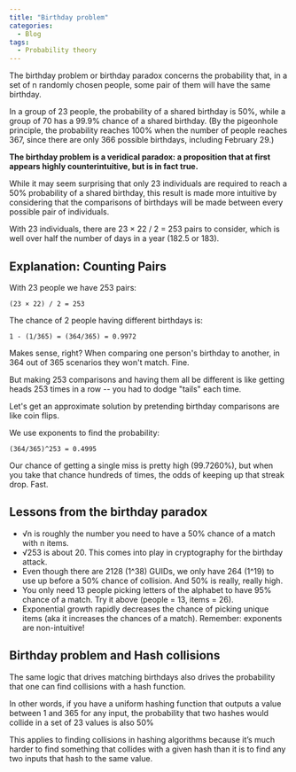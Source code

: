 ```yaml
---
title: "Birthday problem"
categories:
  - Blog
tags:
  - Probability theory
---
```


The birthday problem or birthday paradox concerns the probability that, in a set of n randomly chosen people, some pair of them will have the same birthday. 

In a group of 23 people, the probability of a shared birthday is 50%, while a group of 70 has a 99.9% chance of a shared birthday. (By the pigeonhole principle, the probability reaches 100% when the number of people reaches 367, since there are only 366 possible birthdays, including February 29.) 

<b>The birthday problem is a veridical paradox: a proposition that at first appears highly counterintuitive, but is in fact true.</b>

While it may seem surprising that only 23 individuals are required to reach a 50% probability of a shared birthday, this result is made more intuitive by considering that the comparisons of birthdays will be made between every possible pair of individuals.

With 23 individuals, there are 23 × 22 / 2 = 253 pairs to consider, which is well over half the number of days in a year (182.5 or 183). 

<h2>Explanation: Counting Pairs</h2>

With 23 people we have 253 pairs:

<pre><code>(23 × 22) / 2 = 253</code></pre>

The chance of 2 people having different birthdays is:

<pre><code>1 - (1/365) = (364/365) = 0.9972</code></pre>

Makes sense, right? When comparing one person's birthday to another, in 364 out of 365 scenarios they won't match. Fine.

But making 253 comparisons and having them all be different is like getting heads 253 times in a row -- you had to dodge "tails" each time.

Let's get an approximate solution by pretending birthday comparisons are like coin flips. 

We use exponents to find the probability:

<pre><code>(364/365)^253 = 0.4995</code></pre>

Our chance of getting a single miss is pretty high (99.7260%), but when you take that chance hundreds of times, the odds of keeping up that streak drop. Fast.

<h2>Lessons from the birthday paradox</h2>

<ul>
<li>√n is roughly the number you need to have a 50% chance of a match with n items.</li>
<li>√253 is about 20. This comes into play in cryptography for the birthday attack.</li>
<li>Even though there are 2128 (1^38) GUIDs, we only have 264 (1^19) to use up before a 50% chance of collision. And 50% is really, really high.</li>
<li>You only need 13 people picking letters of the alphabet to have 95% chance of a match. Try it above (people = 13, items = 26).</li>
<li>Exponential growth rapidly decreases the chance of picking unique items (aka it increases the chances of a match). Remember: exponents are non-intuitive! </li>
</ul>

<h2> Birthday problem and Hash collisions</h2>

The same logic that drives matching birthdays also drives the probability that one can find collisions with a hash function.

In other words, if you have a uniform hashing function that outputs a value between 1 and 365 for any input, the probability that two hashes would collide in a set of 23 values is also 50%

This applies to finding collisions in hashing algorithms because it’s much harder to find something that collides with a given hash than it is to find any two inputs that hash to the same value.